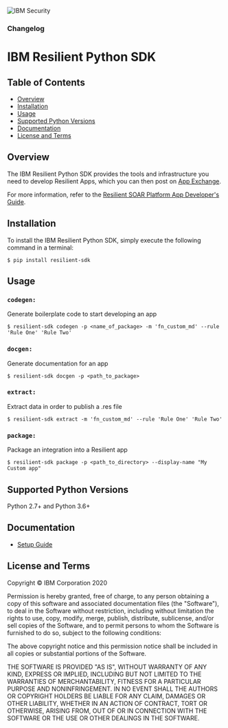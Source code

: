 ![IBM Security](./assets/IBM_Security_lockup_pos_RGB.png)

### Changelog
<!-- Changelog will go here -->

# IBM Resilient Python SDK


## Table of Contents

 * [Overview](#overview)
 * [Installation](#installation)
 * [Usage](#usage)
 * [Supported Python Versions](#supported-python-versions)
 * [Documentation](#documentation)
 * [License and Terms](#license-and-terms)


## Overview

The IBM Resilient Python SDK provides the tools and infrastructure you need to develop Resilient Apps, which you can then post on [App Exchange](https://exchange.xforce.ibmcloud.com/hub/?br=Resilient).

For more information, refer to the [Resilient SOAR Platform App Developer's Guide](https://www.ibm.com/support/knowledgecenter/SSBRUQ_37.0.0/doc/app_dev/app_intro.html).


## Installation

To install the IBM Resilient Python SDK, simply execute the following command
in a terminal:

```
$ pip install resilient-sdk
```

## Usage

### `codegen:`
Generate boilerplate code to start developing an app
```
$ resilient-sdk codegen -p <name_of_package> -m 'fn_custom_md' --rule 'Rule One' 'Rule Two'
```

### `docgen:`
Generate documentation for an app
```
$ resilient-sdk docgen -p <path_to_package>
```

### `extract:`
Extract data in order to publish a .res file
```
$ resilient-sdk extract -m 'fn_custom_md' --rule 'Rule One' 'Rule Two'
```

### `package:`
Package an integration into a Resilient app
```
$ resilient-sdk package -p <path_to_directory> --display-name "My Custom app"
```

## Supported Python Versions

Python 2.7+ and Python 3.6+


## Documentation

* [Setup Guide](https://developer.ibm.com/security/resilient/sdk/)


## License and Terms

Copyright © IBM Corporation 2020

Permission is hereby granted, free of charge, to any person obtaining a copy
of this software and associated documentation files (the "Software"), to
deal in the Software without restriction, including without limitation the
rights to use, copy, modify, merge, publish, distribute, sublicense, and/or
sell copies of the Software, and to permit persons to whom the Software is
furnished to do so, subject to the following conditions:

The above copyright notice and this permission notice shall be included in
all copies or substantial portions of the Software.

THE SOFTWARE IS PROVIDED "AS IS", WITHOUT WARRANTY OF ANY KIND, EXPRESS OR
IMPLIED, INCLUDING BUT NOT LIMITED TO THE WARRANTIES OF MERCHANTABILITY,
FITNESS FOR A PARTICULAR PURPOSE AND NONINFRINGEMENT. IN NO EVENT SHALL THE
AUTHORS OR COPYRIGHT HOLDERS BE LIABLE FOR ANY CLAIM, DAMAGES OR OTHER
LIABILITY, WHETHER IN AN ACTION OF CONTRACT, TORT OR OTHERWISE, ARISING
FROM, OUT OF OR IN CONNECTION WITH THE SOFTWARE OR THE USE OR OTHER DEALINGS
IN THE SOFTWARE.